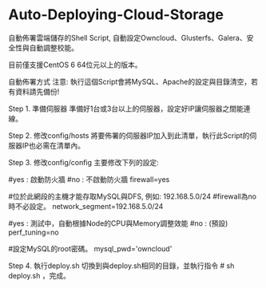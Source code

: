 Auto-Deploying-Cloud-Storage
============================

自動佈署雲端儲存的Shell Script, 自動設定Owncloud、Glusterfs、Galera、安全性與自動調整校能。

目前僅支援CentOS 6 64位元以上的版本。



自動佈署方式
注意: 執行這個Script會將MySQL、Apache的設定與目錄清空，若有資料請先備份!

Step 1. 準備伺服器
準備好1台或3台以上的伺服器，設定好IP讓伺服器之間能連線。

Step 2. 修改config/hosts
將要佈署的伺服器IP加入到此清單，執行此Script的伺服器IP也必需在清單內。

Step 3. 修改config/config
主要修改下列的設定:

#yes : 啟動防火牆
#no : 不啟動防火牆
firewall=yes

#位於此網段的主機才能存取MySQL與DFS, 例如: 192.168.5.0/24
#firewall為no時不必設定。
network_segment=192.168.5.0/24

#yes : 測試中，自動根據Node的CPU與Memory調整效能
#no : (預設) 
perf_tuning=no

#設定MySQL的root密碼。
mysql_pwd='owncloud'

Step 4. 執行deploy.sh
切換到與deploy.sh相同的目錄，並執行指令 # sh deploy.sh ，完成。
